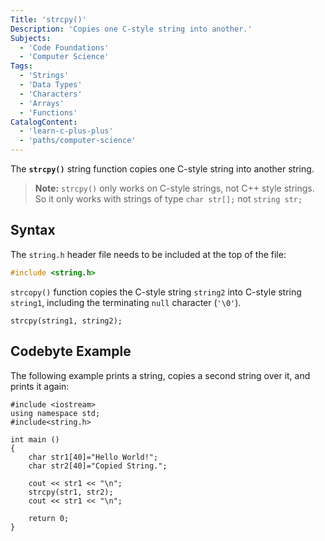 ```yaml
---
Title: 'strcpy()'
Description: 'Copies one C-style string into another.'
Subjects:
  - 'Code Foundations'
  - 'Computer Science'
Tags:
  - 'Strings'
  - 'Data Types'
  - 'Characters'
  - 'Arrays'
  - 'Functions'
CatalogContent:
  - 'learn-c-plus-plus'
  - 'paths/computer-science'
---
```


The **`strcpy()`** string function copies one C-style string into another string.

> **Note:** `strcpy()` only works on C-style strings, not C++ style strings. So it only works with strings of type `char str[];` not `string str;`

## Syntax

The `string.h` header file needs to be included at the top of the file:

```cpp
#include <string.h>
```

`strcopy()` function copies the C-style string `string2` into C-style string `string1`, including the terminating `null` character (`'\0'`).

```pseudo
strcpy(string1, string2);
```

## Codebyte Example

The following example prints a string, copies a second string over it, and prints it again:

```codebyte/cpp
#include <iostream>
using namespace std;
#include<string.h>

int main ()
{
    char str1[40]="Hello World!";
    char str2[40]="Copied String.";

    cout << str1 << "\n";
    strcpy(str1, str2);
    cout << str1 << "\n";

    return 0;
}
```

